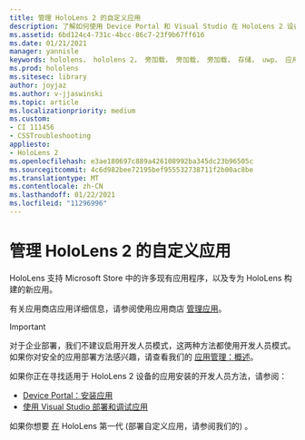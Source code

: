 ```yaml
---
title: 管理 HoloLens 2 的自定义应用
description: 了解如何使用 Device Portal 和 Visual Studio 在 HoloLens 2 设备上安装、卸载和旁加载自定义全息Visual Studio。
ms.assetid: 6bd124c4-731c-4bcc-86c7-23f9b67ff616
ms.date: 01/21/2021
manager: yannisle
keywords: hololens， hololens 2， 旁加载， 旁加载， 旁加载， 存储， uwp， 应用， 安装
ms.prod: hololens
ms.sitesec: library
author: joyjaz
ms.author: v-jjaswinski
ms.topic: article
ms.localizationpriority: medium
ms.custom:
- CI 111456
- CSSTroubleshooting
appliesto:
- HoloLens 2
ms.openlocfilehash: e3ae180697c889a426108992ba345dc23b96505c
ms.sourcegitcommit: 4c6d982bee72195bef955532738711f2b00ac8be
ms.translationtype: MT
ms.contentlocale: zh-CN
ms.lasthandoff: 01/22/2021
ms.locfileid: "11296996"
---
```

# 管理 HoloLens 2 的自定义应用

HoloLens 支持 Microsoft Store 中的许多现有应用程序，以及专为 HoloLens 构建的新应用。 

有关应用商店应用详细信息，请参阅使用应用商店 [管理应用](holographic-store-apps.md)。

> [!IMPORTANT]
> 对于企业部署，我们不建议启用开发人员模式，这两种方法都使用开发人员模式。 如果你对安全的应用部署方法感兴趣，请查看我们的 [应用管理：概述](app-deploy-overview.md)。

如果你正在寻找适用于 HoloLens 2 设备的应用安装的开发人员方法，请参阅：
- [Device Portal：安装应用](https://docs.microsoft.com/windows/mixed-reality/develop/platform-capabilities-and-apis/using-the-windows-device-portal#installing-an-app)
- [使用 Visual Studio 部署和调试应用](https://docs.microsoft.com/windows/mixed-reality/develop/platform-capabilities-and-apis/using-visual-studio)

如果你想要 [在](holographic-custom-apps.md) HoloLens 第一代 (部署自定义应用，请参阅我们的) 。